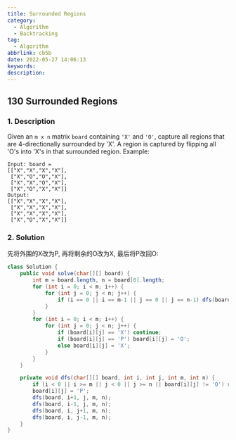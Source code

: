 ```yaml
---
title: Surrounded Regions
category:
  - Algorithm
  - Backtracking
tag:
  - Algorithm
abbrlink: cb5b
date: 2022-05-27 14:06:13
keywords:
description:
---
```


## 130 Surrounded Regions
### 1. Description
Given an `m x n` matrix `board` containing `'X'` and `'O'`, capture all regions that are 4-directionally surrounded by 'X'.
A region is captured by flipping all 'O's into 'X's in that surrounded region.
Example:
```
Input: board = 
[["X","X","X","X"],
 ["X","O","O","X"],
 ["X","X","O","X"],
 ["X","O","X","X"]]
Output: 
[["X","X","X","X"],
 ["X","X","X","X"],
 ["X","X","X","X"],
 ["X","O","X","X"]]
```

### 2. Solution
先将外围的X改为P, 再将剩余的O改为X, 最后将P改回O:
```java
class Solution {
    public void solve(char[][] board) {
        int m = board.length, n = board[0].length;
        for (int i = 0; i < m; i++) {
            for (int j = 0; j < n; j++) {
                if (i == 0 || i == m-1 || j == 0 || j == n-1) dfs(board, i, j, m, n);
            }
        }
        for (int i = 0; i < m; i++) {
            for (int j = 0; j < n; j++) {
                if (board[i][j] == 'X') continue;
                if (board[i][j] == 'P') board[i][j] = 'O';
                else board[i][j] = 'X';
            }
        }
    }

    private void dfs(char[][] board, int i, int j, int m, int n) {
        if (i < 0 || i >= m || j < 0 || j >= n || board[i][j] != 'O') return;
        board[i][j] = 'P';
        dfs(board, i+1, j, m, n);
        dfs(board, i-1, j, m, n);
        dfs(board, i, j+1, m, n);
        dfs(board, i, j-1, m, n);
    }
}
```

